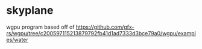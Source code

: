 # skyplane

wgpu program based off of
https://github.com/gfx-rs/wgpu/tree/c200597115213879792fb41d1ad7333d3bce79a0/wgpu/examples/water
